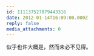 ```yaml
---
id: 111137527879443316
date: 2012-01-14T16:09:00.000Z
reply: false
media_attachments: 0
---
```


似乎也许大概是，然而未必不见得。 ​​​​

